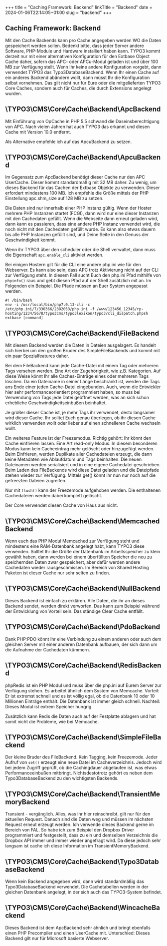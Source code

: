 +++
title = "Caching Framework: Backend"
linkTitle = "Backend"
date = 2024-01-06T22:14:05+01:00
slug = "backend"
+++

## Caching Framework: Backend

Mit den Cache Backends kann pro Cache angegeben werden WO die Daten gespeichert werden sollen. Bedenkt bitte, dass jeder Server andere Software, PHP-Module und Hardware installiert haben kann. TYPO3 kommt derzeit nur mit einer alternativen Konfiguration für den Extbase Object Cache daher, sofern das APC- oder APCu-Modul geladen ist und
über 100 MB zur Verfügung stellt. Wenn Ihr keine andere Konfiguration vorgebt, dann verwendet TYPO3 das Typo3DatabaseBackend. Wenn Ihr einen Cache auf ein anderes Backend abändern wollt, dann müsst Ihr die Konfiguration selbst vornehmen. Das gilt nicht nur für Eure oder die mitgelieferten TYPO3 Core Caches, sondern auch für Caches, die durch Extensions angelegt wurden.

## \TYPO3\CMS\Core\Cache\Backend\ApcBackend

Mit Einführung von OpCache in PHP 5.5 schwand die Daseinsberechtigung von APC. Nach vielen Jahren hat auch TYPO3 das erkannt und diesen Cache mit Version 10.0 entfernt.

Als Alternative empfehle ich auf das ApcuBackend zu setzen.

## \TYPO3\CMS\Core\Cache\Backend\ApcuBackend

Im Gegensatz zum ApcBackend benötigt dieser Cache nur den APC UserCache. Dieser kommt standardmäßig mit 32 MB daher. Zu wenig, um dieses Backend für das Cachen der Extbase Objekte zu verwenden. Dieser erfordert mindestens 100 MB. Ich empfehle die Größe mittels der PHP Einstellung apc.shm_size auf 128 MB zu setzen.

Die Daten sind nur innerhalb einer PHP Instanz gültig. Wenn der Hoster mehrere PHP Instanzen startet (FCGI), dann wird nur eine dieser Instanzen mit den Cachedaten gefüllt. Wenn die Webseite dann erneut geladen wird, dann kann es passieren, dass eine andere PHP Instanz verwendet wird, die noch nicht mit den Cachedaten gefüllt wurde. Es kann also 
etwas dauern bis alle PHP Instanzen gefüllt sind, und Deine Seite in den Genuss der Geschwindigkeit kommt.

Wenn ihr TYPO3 über den scheduler oder die Shell verwaltet, dann muss die Eigenschaft `apc.enable_cli` aktiviet werden.

Bei einigen Hostern gilt für die CLI eine andere php.ini wie für den Webserver. Es kann also sein, dass APC trotz Aktivierung nicht auf der CLI zur Verfügung steht. In diesem Fall sucht Euch den php.ini Pfad mithilfe von `phpinfo()` raus und gebt diesen Pfad auf der Shell zusätzlich mit an. Im Folgenden ein Beispiel. Die Pfade müssen an Euer System angepasst werden.

```shell
#! /bin/bash
env -i /usr/local/bin/php7.0.13-cli -c /etc/php.ini/7/330366/2382053/php.ini -f /www/123456_12345/rp-hosting/1234/5678/typo3cms/typo3lexikon/typo3/cli_dispatch.phpsh extbase [command]
```

## \TYPO3\CMS\Core\Cache\Backend\FileBackend

Mit diesem Backend werden die Daten in Dateien ausgelagert. Es handelt sich hierbei um den großen Bruder des SimpleFileBackends und kommt mit ein paar Spezialfeatures daher.

Bei dem FileBackend kann jede Cache-Datei mit einem Tag oder mehreren Tags versehen werden. Eine Art der Zugehörigkeit, wie z.B. Kategorien. Auf diese Weise könnt Ihr alle Caches-Einträge eines oder mehreren Tags löschen. Da ein Dateiname in seiner Länge beschränkt ist, werden die Tags ans Ende einer jeden Cache-Datei eingebunden. Auch,
wenn die Entwickler hier sehr performanceorientiert programmiert haben, so muss bei Verwendung von Tags jede Datei geöffnet werden, was an sich schon erhebliche Geschwindigkeitseinbußen beinhaltet.

Je größer dieser Cache ist, je mehr Tags ihr verwendet, desto langsamer wird dieser Cache. Ihr solltet Euch genau überlegen, ob ihr diesen Cache wirklich verwenden wollt oder lieber auf einen schnelleren Cache wechseln wollt.

Ein weiteres Feature ist der Freezemodus. Richtig gehört: Ihr könnt den Cache einfrieren lassen. Eine Art read-only Modus. In diesem besonderen Modus kann kein Cacheeintrag mehr gelöscht oder hinzugefügt werden. Beim Einfrieren, werden Duplikate aller Cachedateien erzeugt, die dann keine Metadaten wie Ablaufdatum und Tags beinhalten.
Die neuen Dateinamen werden serialisiert und in eine eigene Cachedatei geschrieben. Beim Laden des FileBackends wird diese Datei geladen und die Dateipfade stehen wieder zur Verfügung. Mittels get() könnt ihr nun nur noch auf die gefreezten Dateien zugreifen.

Nur mit `flush()` kann der Freezemode aufgehoben werden. Die enthaltenen Cachedateien werden dabei komplett gelöscht.

Der Core verwendet diesen Cache von Haus aus nicht.

## \TYPO3\CMS\Core\Cache\Backend\MemcachedBackend

Wenn euch das PHP Modul Memcached zur Verfügung steht und mindestens eine RAM-Datenbank angelegt habt, kann TYPO3 diese verwenden. Solltet Ihr die Größe der Datenbank im Arbeitsspeicher zu klein gewählt haben, dann werden bei einem überfüllten Speicher die neu zu speichernden Daten zwar gespeichert, aber dafür werden andere Cachedaten wieder rausgeschmissen. Im Bereich von Shared Hosting Paketen ist dieser Cache nur sehr selten zu finden.

## \TYPO3\CMS\Core\Cache\Backend\NullBackend

Dieses Backend ist einfach zu erklären. Alle Daten, die ihr an dieses Backend sendet, werden direkt verworfen. Das kann zum Beispiel während der Entwicklung von Vorteil sein. Das ständige Clear Cache entfällt.

## \TYPO3\CMS\Core\Cache\Backend\PdoBackend

Dank PHP:PDO könnt Ihr eine Verbindung zu einem anderen oder auch dem gleichen Server mit einer anderen Datenbank aufbauen, der sich dann um die Aufnahme der Cachedaten kümmern.

## \TYPO3\CMS\Core\Cache\Backend\RedisBackend

phpRedis ist ein PHP Modul und muss über die php.ini auf Eurem Server zur Verfügung stehen. Es arbeitet ähnlich dem System von Memcache. Vorteil: Er ist extremst schnell und es ist völlig egal, ob die Datenbank 10 oder 10 Millionen Einträge enthält. Die Datenbank ist immer gleich schnell. Nachteil: Dieses Modul ist extrem Speicher hungrig.

Zusätzlich kann Redis die Daten auch auf der Festplatte ablagern und hat somit nicht die Probleme, wie bei Memcache.

## \TYPO3\CMS\Core\Cache\Backend\SimpleFileBackend

Der kleine Bruder des FileBackend. Kein Tagging, kein Freezemode. Jeder Aufruf von `set()` erzeugt eine neue Datei im Cacheverzeichnis. Jedoch wird bei jedem Zugriff geprüft, ob die Cachingdauer abgelaufen ist, was etwas Performanceeinbußen mitbringt. Nichtsdestotrotz gehört es neben dem Typo3DatabaseBackend zu den wichtigsten Backends.

## \TYPO3\CMS\Core\Cache\Backend\TransientMemoryBackend

Transient - vergänglich. Alles, was ihr hier reinschreibt, gilt nur für den aktuellen Request. Danach sind die Daten weg und müssen im nächsten Request erneut erzeugt werden. Ich verwende dieses Backend gerne im Bereich von FAL. So habe ich zum Beispiel den Dropbox Driver programmiert und festgestellt, dass zu ein und demselben Verzeichnis die Dropbox API immer und immer wieder angefragt wird. Da diese jedoch sehr langsam ist cache ich diese Information im TransientMemoryBackend.

## \TYPO3\CMS\Core\Cache\Backend\Typo3DatabaseBackend

Wenn kein Backend angegeben wird, dann wird standardmäßig das Typo3DatabaseBackend verwendet. Die Cachetabellen werden in der gleichen Datenbank angelegt, in der sich auch das TYPO3-System befindet.

## \TYPO3\CMS\Core\Cache\Backend\WincacheBackend

Dieses Backend ist dem ApcBackend sehr ähnlich und bringt ebenfalls einen PHP Precompiler und einen UserCache mit. Unterschied: Dieses Backend gilt nur für Microsoft basierte Webserver.
